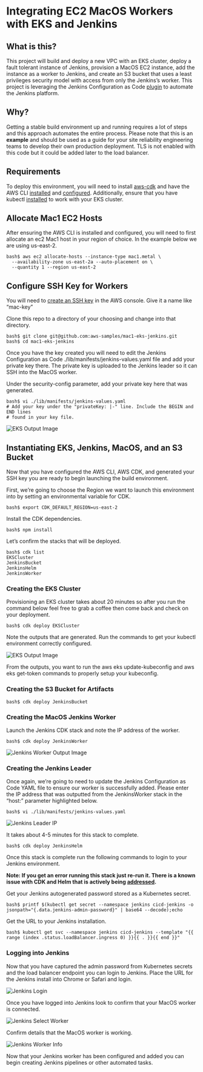 # Integrating EC2 MacOS Workers with EKS and Jenkins

## What is this?

This project will build and deploy a new VPC with an EKS cluster, deploy a fault tolerant instance of Jenkins, provision a MacOS EC2 instance, add the instance as a worker to Jenkins, and create an S3 bucket that uses a least privileges security model with access from only the Jenkins’s worker. This project is leveraging the Jenkins Configuration as Code [plugin](https://jenkins.io/projects/jcasc/) to automate the Jenkins platform.

## Why?

Getting a stable build environment up and running requires a lot of steps and this approach automates the entire process. Please note that this is an **example** and should be used as a guide for your site reliability engineering teams to develop their own production deployment. TLS is not enabled with this code but it could be added later to the load balancer.

## Requirements

To deploy this environment, you will need to install [aws-cdk](https://docs.aws.amazon.com/cdk/latest/guide/getting_started.html#getting_started_install) and have the AWS CLI [installed](https://docs.aws.amazon.com/cli/latest/userguide/install-cliv2.html) and [configured](https://docs.aws.amazon.com/cli/latest/userguide/cli-configure-quickstart.html). Additionally, ensure that you have kubectl [installed](https://kubernetes.io/docs/tasks/tools/install-kubectl/) to work with your EKS cluster.

## Allocate Mac1 EC2 Hosts

After ensuring the AWS CLI is installed and configured, you will need to first allocate an ec2 Mac1 host in your region of choice. In the example below we are using us-east-2.

```
bash$ aws ec2 allocate-hosts --instance-type mac1.metal \
  --availability-zone us-east-2a --auto-placement on \
  --quantity 1 --region us-east-2
```

## Configure SSH Key for Workers

You will need to [create an SSH key](https://docs.aws.amazon.com/AWSEC2/latest/UserGuide/ec2-key-pairs.html) in the AWS console. Give it a name like “mac-key”

Clone this repo to a directory of your choosing and change into that directory.

```
bash$ git clone git@github.com:aws-samples/mac1-eks-jenkins.git
bash$ cd mac1-eks-jenkins
```

Once you have the key created you will need to edit the Jenkins Configuration as Code ./lib/manifests/jenkins-values.yaml file and add your private key there. The private key is uploaded to the Jenkins leader so it can SSH into the MacOS worker.

Under the security-config parameter, add your private key here that was generated.

```
bash$ vi ./lib/manifests/jenkins-values.yaml
# Add your key under the "privateKey: |-" line. Include the BEGIN and END lines
# found in your key file.
```

![EKS Output Image](lib/images/ssh-key.jpg)

## Instantiating EKS, Jenkins, MacOS, and an S3 Bucket

Now that you have configured the AWS CLI, AWS CDK, and generated your SSH key you are ready to begin launching the build environment.

First, we’re going to choose the Region we want to launch this environment into by setting an environmental variable for CDK.

```
bash$ export CDK_DEFAULT_REGION=us-east-2
```

Install the CDK dependencies.

```
bash$ npm install
```

Let’s confirm the stacks that will be deployed.

```
bash$ cdk list
EKSCluster
JenkinsBucket
JenkinsHelm
JenkinsWorker
```

### Creating the EKS Cluster

Provisioning an EKS cluster takes about 20 minutes so after you run the command below feel free to grab a coffee then come back and check on your deployment.

```
bash$ cdk deploy EKSCluster
```

Note the outputs that are generated. Run the commands to get your kubectl environment correctly configured.

![EKS Output Image](lib/images/eks-outputs.jpg)

From the outputs, you want to run the aws eks update-kubeconfig and aws eks get-token commands to properly setup your kubeconfig.

### Creating the S3 Bucket for Artifacts

```
bash$ cdk deploy JenkinsBucket
```

### Creating the MacOS Jenkins Worker

Launch the Jenkins CDK stack and note the IP address of the worker.

```
bash$ cdk deploy JenkinsWorker
```

![Jenkins Worker Output Image](lib/images/worker-outputs.jpg)

### Creating the Jenkins Leader

Once again, we’re going to need to update the Jenkins Configuration as Code YAML file to ensure our worker is successfully added. Please enter the IP address that was outputted from the JenkinsWorker stack in the “host:” parameter highlighted below.

```
bash$ vi ./lib/manifests/jenkins-values.yaml
```

![Jenkins Leader IP](lib/images/jenkins-ip.jpg)

It takes about 4-5 minutes for this stack to complete.

```
bash$ cdk deploy JenkinsHelm
```

Once this stack is complete run the following commands to login to your Jenkins environment.

**Note: If you get an error running this stack just re-run it. There is a known issue with CDK and Helm that is actively being [addressed](https://github.com/aws/aws-cdk/issues/8713).**

Get your Jenkins autogenerated password stored as a Kubernetes secret.

```
bash$ printf $(kubectl get secret --namespace jenkins cicd-jenkins -o jsonpath="{.data.jenkins-admin-password}" | base64 --decode);echo
```

Get the URL to your Jenkins installation.

```
bash$ kubectl get svc --namespace jenkins cicd-jenkins --template "{{ range (index .status.loadBalancer.ingress 0) }}{{ . }}{{ end }}"
```

### Logging into Jenkins

Now that you have captured the admin password from Kubernetes secrets and the load balancer endpoint you can login to Jenkins. Place the URL for the Jenkins install into Chrome or Safari and login.

![Jenkins Login](lib/images/jenkins-login.jpg)

Once you have logged into Jenkins look to confirm that your MacOS worker is connected.

![Jenkins Select Worker](lib/images/dashboard-select-worker.jpg)

Confirm details that the MacOS worker is working.

![Jenkins Worker Info](lib/images/macos-worker-info.jpg)

Now that your Jenkins worker has been configured and added you can begin creating Jenkins pipelines or other automated tasks.
